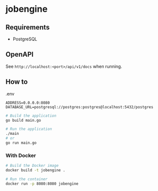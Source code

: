 # jobengine
## Requirements
- PostgreSQL

## OpenAPI
See `http://localhost:<port>/api/v1/docs` when running.

## How to
.env
```
ADDRESS=0.0.0.0:8080
DATABASE_URL=postgresql://postgres:postgres@localhost:5432/postgres
```

```bash
# Build the application
go build main.go

# Run the application
./main
# or
go run main.go
```

### With Docker
```bash
# Build the Docker image
docker build -t jobengine .

# Run the container
docker run -p 8080:8080 jobengine
```